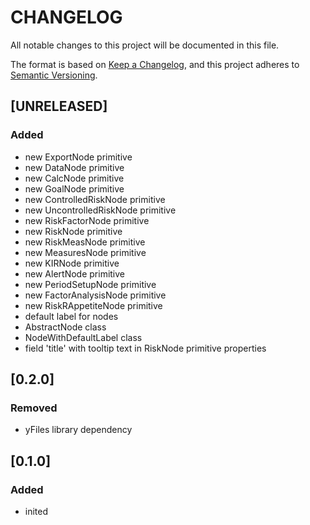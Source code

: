 # **CHANGELOG**

All notable changes to this project will be documented in this file.

The format is based on [Keep a Changelog](https://keepachangelog.com/en/1.0.0/),
and this project adheres to [Semantic Versioning](https://semver.org/spec/v2.0.0.html).

## [UNRELEASED]

### Added

- new ExportNode primitive
- new DataNode primitive
- new CalcNode primitive
- new GoalNode primitive
- new ControlledRiskNode primitive
- new UncontrolledRiskNode primitive
- new RiskFactorNode primitive
- new RiskNode primitive
- new RiskMeasNode primitive
- new MeasuresNode primitive
- new KIRNode primitive
- new AlertNode primitive
- new PeriodSetupNode primitive
- new FactorAnalysisNode primitive
- new RiskRAppetiteNode primitive
- default label for nodes
- AbstractNode class
- NodeWithDefaultLabel class
- field 'title' with tooltip text in RiskNode primitive properties

## [0.2.0]

### Removed

- yFiles library dependency

## [0.1.0]

### Added

- inited

